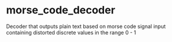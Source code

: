 # morse_code_decoder
Decoder that outputs plain text based on morse code signal input containing distorted discrete values in the range 0 - 1

